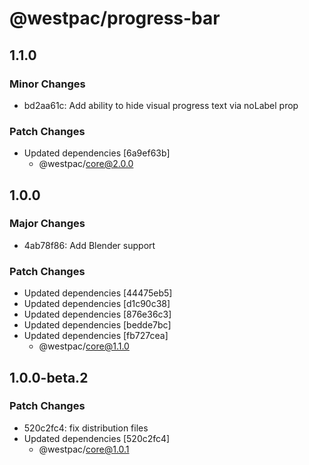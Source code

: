 # @westpac/progress-bar

## 1.1.0

### Minor Changes

- bd2aa61c: Add ability to hide visual progress text via noLabel prop

### Patch Changes

- Updated dependencies [6a9ef63b]
  - @westpac/core@2.0.0

## 1.0.0

### Major Changes

- 4ab78f86: Add Blender support

### Patch Changes

- Updated dependencies [44475eb5]
- Updated dependencies [d1c90c38]
- Updated dependencies [876e36c3]
- Updated dependencies [bedde7bc]
- Updated dependencies [fb727cea]
  - @westpac/core@1.1.0

## 1.0.0-beta.2

### Patch Changes

- 520c2fc4: fix distribution files
- Updated dependencies [520c2fc4]
  - @westpac/core@1.0.1
